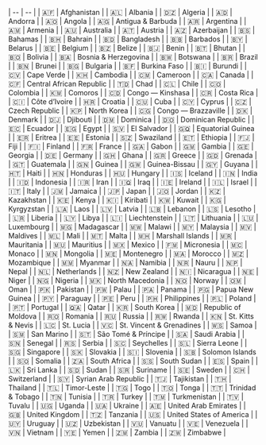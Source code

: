 | -- | -- |
| 🇦🇫 | Afghanistan |
| 🇦🇱 | Albania |
| 🇩🇿 | Algeria |
| 🇦🇩 | Andorra |
| 🇦🇴 | Angola |
| 🇦🇬 | Antigua & Barbuda |
| 🇦🇷 | Argentina |
| 🇦🇲 | Armenia |
| 🇦🇺 | Australia |
| 🇦🇹 | Austria |
| 🇦🇿 | Azerbaijan |
| 🇧🇸 | Bahamas |
| 🇧🇭 | Bahrain |
| 🇧🇩 | Bangladesh |
| 🇧🇧 | Barbados |
| 🇧🇾 | Belarus |
| 🇧🇪 | Belgium |
| 🇧🇿 | Belize |
| 🇧🇯 | Benin |
| 🇧🇹 | Bhutan |
| 🇧🇴 | Bolivia |
| 🇧🇦 | Bosnia & Herzegovina |
| 🇧🇼 | Botswana |
| 🇧🇷 | Brazil |
| 🇧🇳 | Brunei |
| 🇧🇬 | Bulgaria |
| 🇧🇫 | Burkina Faso |
| 🇧🇮 | Burundi |
| 🇨🇻 | Cape Verde |
| 🇰🇭 | Cambodia |
| 🇨🇲 | Cameroon |
| 🇨🇦 | Canada |
| 🇨🇫 | Central African Republic |
| 🇹🇩 | Chad |
| 🇨🇱 | Chile |
| 🇨🇴 | Colombia |
| 🇰🇲 | Comoros |
| 🇨🇩 | Congo — Kinshasa |
| 🇨🇷 | Costa Rica |
| 🇨🇮 | Côte d’Ivoire |
| 🇭🇷 | Croatia |
| 🇨🇺 | Cuba |
| 🇨🇾 | Cyprus |
| 🇨🇿 | Czech Republic |
| 🇰🇵 | North Korea |
| 🇨🇬 | Congo — Brazzaville |
| 🇩🇰 | Denmark |
| 🇩🇯 | Djibouti |
| 🇩🇲 | Dominica |
| 🇩🇴 | Dominican Republic |
| 🇪🇨 | Ecuador |
| 🇪🇬 | Egypt |
| 🇸🇻 | El Salvador |
| 🇬🇶 | Equatorial Guinea |
| 🇪🇷 | Eritrea |
| 🇪🇪 | Estonia |
| 🇸🇿 | Swaziland |
| 🇪🇹 | Ethiopia |
| 🇫🇯 | Fiji |
| 🇫🇮 | Finland |
| 🇫🇷 | France |
| 🇬🇦 | Gabon |
| 🇬🇲 | Gambia |
| 🇬🇪 | Georgia |
| 🇩🇪 | Germany |
| 🇬🇭 | Ghana |
| 🇬🇷 | Greece |
| 🇬🇩 | Grenada |
| 🇬🇹 | Guatemala |
| 🇬🇳 | Guinea |
| 🇬🇼 | Guinea-Bissau |
| 🇬🇾 | Guyana |
| 🇭🇹 | Haiti |
| 🇭🇳 | Honduras |
| 🇭🇺 | Hungary |
| 🇮🇸 | Iceland |
| 🇮🇳 | India |
| 🇮🇩 | Indonesia |
| 🇮🇷 | Iran |
| 🇮🇶 | Iraq |
| 🇮🇪 | Ireland |
| 🇮🇱 | Israel |
| 🇮🇹 | Italy |
| 🇯🇲 | Jamaica |
| 🇯🇵 | Japan |
| 🇯🇴 | Jordan |
| 🇰🇿 | Kazakhstan |
| 🇰🇪 | Kenya |
| 🇰🇮 | Kiribati |
| 🇰🇼 | Kuwait |
| 🇰🇬 | Kyrgyzstan |
| 🇱🇦 | Laos |
| 🇱🇻 | Latvia |
| 🇱🇧 | Lebanon |
| 🇱🇸 | Lesotho |
| 🇱🇷 | Liberia |
| 🇱🇾 | Libya |
| 🇱🇮 | Liechtenstein |
| 🇱🇹 | Lithuania |
| 🇱🇺 | Luxembourg |
| 🇲🇬 | Madagascar |
| 🇲🇼 | Malawi |
| 🇲🇾 | Malaysia |
| 🇲🇻 | Maldives |
| 🇲🇱 | Mali |
| 🇲🇹 | Malta |
| 🇲🇭 | Marshall Islands |
| 🇲🇷 | Mauritania |
| 🇲🇺 | Mauritius |
| 🇲🇽 | Mexico |
| 🇫🇲 | Micronesia |
| 🇲🇨 | Monaco |
| 🇲🇳 | Mongolia |
| 🇲🇪 | Montenegro |
| 🇲🇦 | Morocco |
| 🇲🇿 | Mozambique |
| 🇲🇲 | Myanmar |
| 🇳🇦 | Namibia |
| 🇳🇷 | Nauru |
| 🇳🇵 | Nepal |
| 🇳🇱 | Netherlands |
| 🇳🇿 | New Zealand |
| 🇳🇮 | Nicaragua |
| 🇳🇪 | Niger |
| 🇳🇬 | Nigeria |
| 🇲🇰 | North Macedonia |
| 🇳🇴 | Norway |
| 🇴🇲 | Oman |
| 🇵🇰 | Pakistan |
| 🇵🇼 | Palau |
| 🇵🇦 | Panama |
| 🇵🇬 | Papua New Guinea |
| 🇵🇾 | Paraguay |
| 🇵🇪 | Peru |
| 🇵🇭 | Philippines |
| 🇵🇱 | Poland |
| 🇵🇹 | Portugal |
| 🇶🇦 | Qatar |
| 🇰🇷 | South Korea |
| 🇲🇩 | Republic of Moldova |
| 🇷🇴 | Romania |
| 🇷🇺 | Russia |
| 🇷🇼 | Rwanda |
| 🇰🇳 | St. Kitts & Nevis |
| 🇱🇨 | St. Lucia |
| 🇻🇨 | St. Vincent & Grenadines |
| 🇼🇸 | Samoa |
| 🇸🇲 | San Marino |
| 🇸🇹 | São Tomé & Príncipe |
| 🇸🇦 | Saudi Arabia |
| 🇸🇳 | Senegal |
| 🇷🇸 | Serbia |
| 🇸🇨 | Seychelles |
| 🇸🇱 | Sierra Leone |
| 🇸🇬 | Singapore |
| 🇸🇰 | Slovakia |
| 🇸🇮 | Slovenia |
| 🇸🇧 | Solomon Islands |
| 🇸🇴 | Somalia |
| 🇿🇦 | South Africa |
| 🇸🇸 | South Sudan |
| 🇪🇸 | Spain |
| 🇱🇰 | Sri Lanka |
| 🇸🇩 | Sudan |
| 🇸🇷 | Suriname |
| 🇸🇪 | Sweden |
| 🇨🇭 | Switzerland |
| 🇸🇾 | Syrian Arab Republic |
| 🇹🇯 | Tajikistan |
| 🇹🇭 | Thailand |
| 🇹🇱 | Timor-Leste |
| 🇹🇬 | Togo |
| 🇹🇴 | Tonga |
| 🇹🇹 | Trinidad & Tobago |
| 🇹🇳 | Tunisia |
| 🇹🇷 | Turkey |
| 🇹🇲 | Turkmenistan |
| 🇹🇻 | Tuvalu |
| 🇺🇬 | Uganda |
| 🇺🇦 | Ukraine |
| 🇦🇪 | United Arab Emirates |
| 🇬🇧 | United Kingdom |
| 🇹🇿 | Tanzania |
| 🇺🇸 | United States of America |
| 🇺🇾 | Uruguay |
| 🇺🇿 | Uzbekistan |
| 🇻🇺 | Vanuatu |
| 🇻🇪 | Venezuela |
| 🇻🇳 | Vietnam |
| 🇾🇪 | Yemen |
| 🇿🇲 | Zambia |
| 🇿🇼 | Zimbabwe |